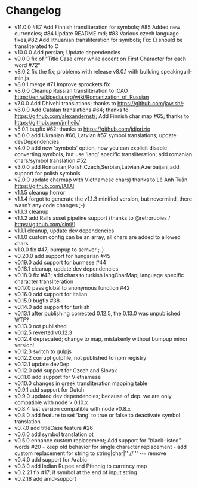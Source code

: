 Changelog
=========
-   v11.0.0 #87 Add Finnish transliteration for symbols; #85 Added new currencies; #84 Update README.md; #83 Various czech language fixes;#82 Add lithuanian transliteration for symbols; Fix: Ω should be transliterated to O
-   v10.0.0 Add persian; Update dependencies 
-   v9.0.0 fix of "Title Case error while accent on First Character for each word #72"
-   v8.0.2 fix the fix; problems with release v8.0.1 with building speakingurl-min.js
-   v8.0.1 merge #71 Improve sprockets fix
-   v8.0.0 Cleanup Russian transliteration to ICAO https://en.wikipedia.org/wiki/Romanization_of_Russian
-	v7.0.0 Add Dhivehi translations; thanks to https://github.com/jawish/;
-	v6.0.0 Add Catalan translations #64; thanks to https://github.com/alexandernst/; Add Finnish char map #65; thanks to https://github.com/jmheik/
-	v5.0.1 bugfix #62; thanks to https://github.com/jdiprizio
-	v5.0.0 add Ukranian #60, Latvian #57 symbol translations; update devDependencies
-	v4.0.0 add new 'symbols' option, now you can explicit disable converting symbols, but use 'lang' specific transliteration; add romanian chars/symbol translation #52
-	v3.0.0 add Romanian,Polish,Czech,Serbian,Latvian,Azerbaijani,add support for polish symbols
-	v2.0.0 update charmap with Vietnamese chars) thanks to Lê Anh Tuấn https://github.com/lATAl
-	v1.1.5 cleanup horror
-	v1.1.4 forgot to generate the v1.1.3 minified version, but nevermind, there wasn't any code changes ;-)
-	v1.1.3 cleanup
-	v1.1.2 add Rails asset pipeline support (thanks to @retrorubies / https://github.com/simi\)
-	v1.1.1 cleanup, update dev dependencies
-	v1.1.0 custom config can be an array, all chars are added to allowed chars
-	v1.0.0 fix #47; bumpup to semver ;-)
-	v0.20.0 add support for hungarian #45
-	v0.19.0 add support for burmese #44
-	v0.18.1 cleanup, update dev dependencies
-	v0.18.0 fix #43; add chars to turkish langCharMap; language specific character transliteration
-	v0.17.0 pass global to anonymous function #42
-	v0.16.0 add support for italian
-	v0.15.0 bugfix #38
-	v0.14.0 add support for turkish
-	v0.13.1 after publishing corrected 0.12.5, the 0.13.0 was unpublished WTF?
-	v0.13.0 not published
-	v0.12.5 reverted v0.12.3
-	v0.12.4 deprecated; change to map, mistakenly without bumpup minor version!
-	v0.12.3 switch to gulpjs
-	v0.12.2 corrupt gulpfile, not published to npm registry
-	v0.12.1 update devDep
-	v0.12.0 add support for Czech and Slovak
-	v0.11.0 add support for Vietnamese
-	v0.10.0 changes in greek transliteration mapping table
-	v0.9.1 add support for Dutch
-	v0.9.0 updated dev dependencies; because of dep. we are only compatible with node > 0.10.x
-	v0.8.4 last version compatible with node v0.8.x
-	v0.8.0 add feature to set 'lang' to true or false to deactivate symbol translation
-	v0.7.0 add titleCase feature #26
-	v0.6.0 add symbol translation pt
-	v0.5.0 enhance custom replacement; Add support for "black-listed" words #20 - keep old behavior for single character replacement - add custom replacement for string to string|char|'' // '' ~= remove
-	v0.4.0 add support for Arabic
-	v0.3.0 add Indian Rupee and Pfennig to currency map
-	v0.2.21 fix #17; if symbol at the end of input string
-	v0.2.18 add amd-support
